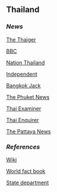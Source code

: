 ## Thailand ##

### _News_ ###

[The Thaiger](https://thethaiger.com/news/national)

[BBC](https://www.bbc.com/news/topics/c77jz3md4vdt/thailand)

[Nation Thailand](https://www.nationthailand.com/)

[Independent](https://www.independent.co.uk/topic/Thailand?CMP=ILC-refresh)

[Bangkok Jack](https://bangkokjack.com/pattaya-news/)

[The Phuket News](https://www.thephuketnews.com/news-thailand.php)

[Thai Examiner](https://www.thaiexaminer.com/)

[Thai Enquirer](https://www.thaienquirer.com/)

[The Pattaya News](https://thepattayanews.com/)

[]()

[]()

### _References_ ###
[Wiki](https://en.wikipedia.org/wiki/Thailand)

[World fact book](https://www.cia.gov/library/publications/resources/the-world-factbook/geos/th.html)

[State department](https://www.state.gov/countries-areas/thailand/)

